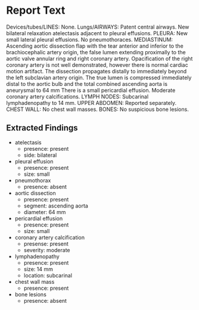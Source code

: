# Report Text

Devices/tubes/LINES: None.
Lungs/AIRWAYS: Patent central airways. New bilateral relaxation atelectasis adjacent to pleural effusions.
PLEURA: New small lateral pleural effusions. No pneumothoraces.
MEDIASTINUM: Ascending aortic dissection flap with the tear anterior and inferior to the brachiocephalic artery origin, the false lumen extending proximally to the aortic valve annular ring and right coronary artery. Opacification of the right coronary artery is not well demonstrated, however there is normal cardiac motion artifact.
The dissection propagates distally to immediately beyond the left subclavian artery origin.
The true lumen is compressed immediately distal to the aortic bulb and the total combined ascending aorta is aneurysmal to 64 mm
There is a small pericardial effusion. Moderate coronary artery calcifications.
LYMPH NODES: Subcarinal lymphadenopathy to 14 mm.
UPPER ABDOMEN: Reported separately.
CHEST WALL: No chest wall masses.
BONES: No suspicious bone lesions.

## Extracted Findings

- atelectasis
  - presence: present
  - side: bilateral
- pleural effusion
  - presence: present
  - size: small
- pneumothorax
  - presence: absent
- aortic dissection
  - presence: present
  - segment: ascending aorta
  - diameter: 64 mm
- pericardial effusion
  - presence: present
  - size: small
- coronary artery calcification
  - presense: present
  - severity: moderate
- lymphadenopathy
  - presence: present
  - size: 14 mm
  - location: subcarinal
- chest wall mass
  - presence: present
- bone lesions
  - presence: absent
  